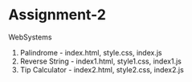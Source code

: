 # Assignment-2
WebSystems
1. Palindrome - index.html, style.css, index.js
2. Reverse String - index1.html, style1.css, index1.js
3. Tip Calculator - index2.html, style2.css, index2.js
